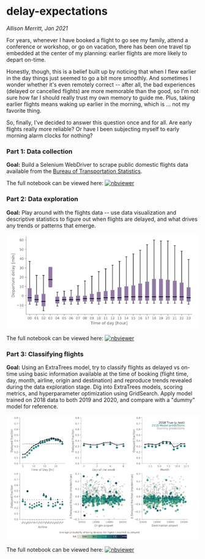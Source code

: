 # delay-expectations
*Allison Merritt, Jan 2021*


For years, whenever I have booked a flight to go see my family, attend a conference or workshop, or go on vacation, there has been one travel tip embedded at the center of my planning: earlier flights are more likely to depart on-time.

Honestly, though, this is a belief built up by noticing that when I flew earlier in the day things just seemed to go a bit more smoothly. And sometimes I wonder whether it's even remotely correct -- after all, the bad experiences (delayed or cancelled flights) are more memorable than the good, so I'm not sure how far I should really trust my own memory to guide me. Plus, taking earlier flights means waking up earlier in the morning, which is ... not my favorite thing.

So, finally, I've decided to answer this question once and for all. Are early flights really more reliable? Or have I been subjecting myself to early morning alarm clocks for nothing?

### Part 1: Data collection
**Goal:** Build a Selenium WebDriver to scrape public domestic flights data available from the [Bureau of Transportation Statistics](https://www.transtats.bts.gov/Tables.asp?DB_ID=120&DB_Name=Airline%20On-Time%20Performance%20Data&DB_Short_Name=On-Time).

The full notebook can be viewed here:  [![nbviewer](https://img.shields.io/badge/render%20on-nbviewer-orange.svg)](https://nbviewer.jupyter.org/github/atmerritt/delay-expectations/blob/scribbles/flights_data_scrape.ipynb?flush_cache=true)


### Part 2: Data exploration
**Goal:** Play around with the flights data -- use data visualization and descriptive statistics to figure out when flights are delayed, and what drives any trends or patterns that emerge. 

![alt text](https://github.com/atmerritt/delay-expectations/blob/scribbles/2018_flights_timeofday.png?raw=true)

The full notebook can be viewed here: [![nbviewer](https://img.shields.io/badge/render%20on-nbviewer-orange.svg)](https://nbviewer.jupyter.org/github/atmerritt/delay-expectations/blob/scribbles/flight_delays_data_explore.ipynb?flush_cache=true)


### Part 3: Classifying flights
**Goal:** Using an ExtraTrees model, try to classify flights as delayed vs on-time using basic information available at the time of booking (flight time, day, month, airline, origin and destination) and reproduce trends revealed during the data exploration stage. Dig into ExtraTrees models, scoring metrics, and hyperparameter optimization using GridSearch. Apply model trained on 2018 data to both 2019 and 2020, and compare with a "dummy" model for reference.

![alt text](https://github.com/atmerritt/delay-expectations/blob/scribbles/2018_summary.png?raw=true)

The full notebook can be viewed here: [![nbviewer](https://img.shields.io/badge/render%20on-nbviewer-orange.svg)](https://nbviewer.jupyter.org/github/atmerritt/delay-expectations/blob/scribbles/flights_classifier_extratrees.ipynb?flush_cache=true) 
